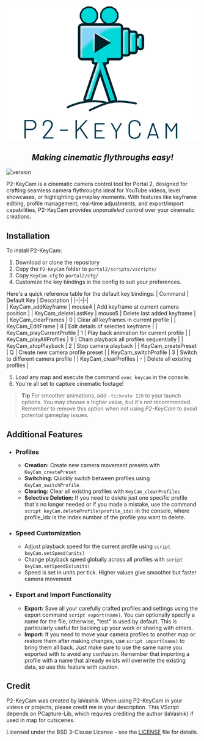 <div align="center">
<img src="other\logo.png" alt="Logo"> <!-- width="660" height="350" -->

<h2 align="center">
    <i>Making cinematic flythroughs easy!</i>
</h2>
</div>

![version](https://img.shields.io/badge/P2--KeyCam-v1.0-informational)

P2-KeyCam is a cinematic camera control tool for Portal 2, designed for crafting seamless camera flythroughs ideal for YouTube videos, level showcases, or highlighting gameplay moments. 
With features like keyframe editing, profile management, real-time adjustments, and export/import capabilities, P2-KeyCam provides *unparalleled* control over your cinematic creations.

## Installation

To install P2-KeyCam:

1. Download or clone the repository
2. Copy the `P2-KeyCam` folder to `portal2/scripts/vscripts/`
3. Copy `KeyCam.cfg` to `portal2/cfg/`
4. Customize the key bindings in the config to suit your preferences.

Here's a quick reference table for the default key bindings:
| Command | Default Key | Description |
|-|-|-|  
| KeyCam_addKeyframe | mouse4 | Add keyframe at current camera position |
| KeyCam_deleteLastKey | mouse5 | Delete last added keyframe |
| KeyCam_clearFrames | 0 | Clear all keyframes in current profile |
| KeyCam_EditFrame | 8 | Edit details of selected keyframe |
| KeyCam_playCurrentProfile | 1 | Play back animation for current profile | 
| KeyCam_playAllProfiles | 9 | Chain playback all profiles sequentially |
| KeyCam_stopPlayback | 2 | Stop camera playback |
| KeyCam_createPreset | Q | Create new camera profile preset |
| KeyCam_switchProfile | 3 | Switch to different camera profile |
| KeyCam_clearProfiles | - | Delete all existing profiles |

5. Load any map and execute the command `exec keycam` in the console.
6. You're all set to capture cinematic footage!
> **Tip**
> For smoother animations, add `-tickrate 120` to your launch options. You may choose a higher value, but it's not recommended. Remember to remove this option when not using *P2-KeyCam* to avoid potential gameplay issues.


## Additional Features

- ### **Profiles** 
    - **Creation:** Create new camera movement presets with `KeyCam_createPreset`
    - **Switching:** Quickly switch between profiles using `KeyCam_switchProfile`
    - **Clearing:** Clear all existing profiles with `KeyCam_clearProfiles`
    - **Selective Deletion:** If you need to delete just one specific profile that's no longer needed or if you made a mistake, use the command `script keyCam.deleteProfile(profile_idx)` in the console, where profile_idx is the index number of the profile you want to delete.

- ### **Speed Customization** 
    - Adjust playback speed for the current profile using `script keyCam.setSpeed(units)`
    - Change playback speed globally across all profiles with `script keyCam.setSpeedEx(units)`
    - Speed is set in units per tick. Higher values give smoother but faster camera movement


- ### **Export and Import Functionality**
    - **Export:** Save all your carefully crafted profiles and settings using the export command `script export(name)`. You can optionally specify a name for the file, otherwise, "test" is used by default. This is particularly useful for backing up your work or sharing with others.
    - **Import:** If you need to move your camera profiles to another map or restore them after making changes, use `script import(name)` to bring them all back. Just make sure to use the same name you exported with to avoid any confusion. Remember that importing a profile with a name that already exists will overwrite the existing data, so use this feature with caution.

## Credit

P2-KeyCam was created by laVashik. When using P2-KeyCam in your videos or projects, please credit me in your description. This VScript depends on PCapture-Lib, which requires crediting the author (laVashik) if used in map for cutscenes.

Licensed under the BSD 3-Clause License - see the [LICENSE](LICENSE) file for details.